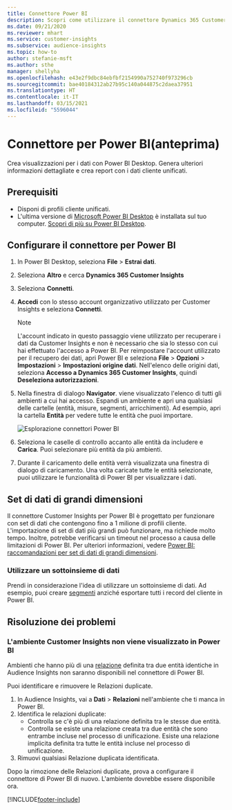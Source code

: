 ```yaml
---
title: Connettore Power BI
description: Scopri come utilizzare il connettore Dynamics 365 Customer Insights in Power BI.
ms.date: 09/21/2020
ms.reviewer: mhart
ms.service: customer-insights
ms.subservice: audience-insights
ms.topic: how-to
author: stefanie-msft
ms.author: sthe
manager: shellyha
ms.openlocfilehash: e43e2f9dbc84ebfbf2154990a752740f973296cb
ms.sourcegitcommit: bae40184312ab27b95c140a044875c2daea37951
ms.translationtype: HT
ms.contentlocale: it-IT
ms.lasthandoff: 03/15/2021
ms.locfileid: "5596044"
---
```

# <a name="connector-for-power-bi-preview"></a>Connettore per Power BI(anteprima)

Crea visualizzazioni per i dati con Power BI Desktop. Genera ulteriori informazioni dettagliate e crea report con i dati cliente unificati.

## <a name="prerequisites"></a>Prerequisiti

- Disponi di profili cliente unificati.
- L'ultima versione di [Microsoft Power BI Desktop](https://powerbi.microsoft.com/desktop/) è installata sul tuo computer. [Scopri di più su Power BI Desktop](/power-bi/desktop-what-is-desktop).

## <a name="configure-the-connector-for-power-bi"></a>Configurare il connettore per Power BI

1. In Power BI Desktop, seleziona **File** > **Estrai dati**.

1. Seleziona **Altro** e cerca **Dynamics 365 Customer Insights**

1. Seleziona **Connetti**.

1. **Accedi** con lo stesso account organizzativo utilizzato per Customer Insights e seleziona **Connetti**.
   > [!NOTE]
   > L'account indicato in questo passaggio viene utilizzato per recuperare i dati da Customer Insights e non è necessario che sia lo stesso con cui hai effettuato l'accesso a Power BI. Per reimpostare l'account utilizzato per il recupero dei dati, apri Power BI e seleziona **File** > **Opzioni** > **Impostazioni** > **Impostazioni origine dati**. Nell'elenco delle origini dati, seleziona **Accesso a Dynamics 365 Customer Insights**, quindi **Deseleziona autorizzazioni**.  

1. Nella finestra di dialogo **Navigator**. viene visualizzato l'elenco di tutti gli ambienti a cui hai accesso. Espandi un ambiente e apri una qualsiasi delle cartelle (entità, misure, segmenti, arricchimenti). Ad esempio, apri la cartella **Entità** per vedere tutte le entità che puoi importare.

   ![Esplorazione connettori Power BI](media/power-bi-navigator.png "Esplorazione connettori Power BI")

1. Seleziona le caselle di controllo accanto alle entità da includere e **Carica**. Puoi selezionare più entità da più ambienti.

1. Durante il caricamento delle entità verrà visualizzata una finestra di dialogo di caricamento. Una volta caricate tutte le entità selezionate, puoi utilizzare le funzionalità di Power BI per visualizzare i dati.

## <a name="large-data-sets"></a>Set di dati di grandi dimensioni

Il connettore Customer Insights per Power BI è progettato per funzionare con set di dati che contengono fino a 1 milione di profili cliente. L'importazione di set di dati più grandi può funzionare, ma richiede molto tempo. Inoltre, potrebbe verificarsi un timeout nel processo a causa delle limitazioni di Power BI. Per ulteriori informazioni, vedere [Power BI: raccomandazioni per set di dati di grandi dimensioni](/power-bi/admin/service-premium-what-is#large-datasets). 

### <a name="work-with-a-subset-of-data"></a>Utilizzare un sottoinsieme di dati

Prendi in considerazione l'idea di utilizzare un sottoinsieme di dati. Ad esempio, puoi creare [segmenti](segments.md) anziché esportare tutti i record del cliente in Power BI.

## <a name="troubleshooting"></a>Risoluzione dei problemi

### <a name="customer-insights-environment-doesnt-show-in-power-bi"></a>L'ambiente Customer Insights non viene visualizzato in Power BI

Ambienti che hanno più di una [relazione](relationships.md) definita tra due entità identiche in Audience Insights non saranno disponibili nel connettore di Power BI.

Puoi identificare e rimuovere le Relazioni duplicate.

1. In Audience Insights, vai a **Dati** > **Relazioni** nell'ambiente che ti manca in Power BI.
2. Identifica le relazioni duplicate:
   - Controlla se c'è più di una relazione definita tra le stesse due entità.
   - Controlla se esiste una relazione creata tra due entità che sono entrambe incluse nel processo di unificazione. Esiste una relazione implicita definita tra tutte le entità incluse nel processo di unificazione.
3. Rimuovi qualsiasi Relazione duplicata identificata.

Dopo la rimozione delle Relazioni duplicate, prova a configurare il connettore di Power BI di nuovo. L'ambiente dovrebbe essere disponibile ora.

[!INCLUDE[footer-include](../includes/footer-banner.md)]